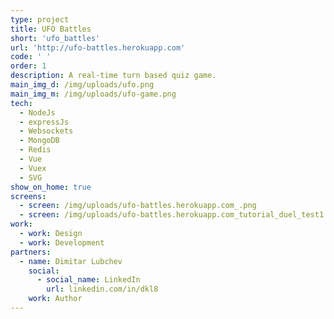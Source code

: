 ```yaml
---
type: project
title: UFO Battles
short: 'ufo_battles'
url: 'http://ufo-battles.herokuapp.com'
code: ' '
order: 1
description: A real-time turn based quiz game.
main_img_d: /img/uploads/ufo.png
main_img_m: /img/uploads/ufo-game.png
tech:
  - NodeJs
  - expressJs
  - Websockets
  - MongoDB
  - Redis
  - Vue
  - Vuex
  - SVG
show_on_home: true
screens:
  - screen: /img/uploads/ufo-battles.herokuapp.com_.png
  - screen: /img/uploads/ufo-battles.herokuapp.com_tutorial_duel_test1.png
work:
  - work: Design
  - work: Development
partners:
  - name: Dimitar Lubchev
    social:
      - social_name: LinkedIn
        url: linkedin.com/in/dkl8
    work: Author
---
```


